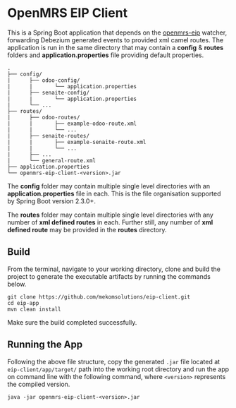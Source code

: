 # OpenMRS EIP Client

This is a Spring Boot application that depends on the [openmrs-eip](https://github.com/openmrs/openmrs-eip) watcher, forwarding Debezium generated events to provided xml camel routes. The application is run in the same directory that may contain a **config** & **routes** folders and **application.properties** file providing default properties.

```
.
├── config/
|      ├── odoo-config/
|      |       └── application.properties
|      ├── senaite-config/
|      |       └── application.properties
|      └── ...
├── routes/
|      ├── odoo-routes/
|      |       ├── example-odoo-route.xml
|      |       └── ...
|      ├── senaite-routes/
|      |       ├── example-senaite-route.xml
|      |       └── ...
|      ├── ...
|      └── general-route.xml
├── application.properties
└── openmrs-eip-client-<version>.jar

```

The **config** folder may contain multiple single level directories with an **application.properties** file in each. This is the file organisation supported by Spring Boot version 2.3.0+.

The **routes** folder may contain multiple single level directories with any number of **xml defined routes** in each. Further still, any number of **xml defined route** may be provided in the **routes** directory.

## Build
From the terminal, navigate to your working directory, clone and build the project to generate the executable artifacts
by running the commands below.

```
git clone https://github.com/mekomsolutions/eip-client.git
cd eip-app
mvn clean install
```

Make sure the build completed successfully.

## Running the App
Following the above file structure, copy the generated `.jar` file located at `eip-client/app/target/` path into the working root directory and run the app on command line with the following command, where `<version>` represents the compiled version.

```
java -jar openmrs-eip-client-<version>.jar
```
